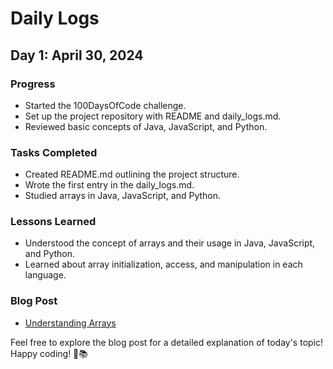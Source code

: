 # Daily Logs

## Day 1: April 30, 2024

### Progress

- Started the 100DaysOfCode challenge.
- Set up the project repository with README and daily_logs.md.
- Reviewed basic concepts of Java, JavaScript, and Python.

### Tasks Completed

- Created README.md outlining the project structure.
- Wrote the first entry in the daily_logs.md.
- Studied arrays in Java, JavaScript, and Python.

### Lessons Learned

- Understood the concept of arrays and their usage in Java, JavaScript, and Python.
- Learned about array initialization, access, and manipulation in each language.

### Blog Post

- [Understanding Arrays](https://exampleblog.com/understanding-arrays)

Feel free to explore the blog post for a detailed explanation of today's topic! Happy coding! 🚀📚
